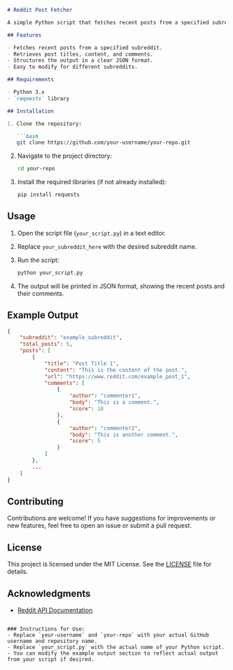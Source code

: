 ```markdown
# Reddit Post Fetcher

A simple Python script that fetches recent posts from a specified subreddit within the last 24 hours, including post titles, content, and comments. This project utilizes the Reddit API to retrieve data in JSON format.

## Features

- Fetches recent posts from a specified subreddit.
- Retrieves post titles, content, and comments.
- Structures the output in a clear JSON format.
- Easy to modify for different subreddits.

## Requirements

- Python 3.x
- `requests` library

## Installation

1. Clone the repository:

   ```bash
   git clone https://github.com/your-username/your-repo.git
   ```

2. Navigate to the project directory:

   ```bash
   cd your-repo
   ```

3. Install the required libraries (if not already installed):

   ```bash
   pip install requests
   ```

## Usage

1. Open the script file (`your_script.py`) in a text editor.
2. Replace `your_subreddit_here` with the desired subreddit name.
3. Run the script:

   ```bash
   python your_script.py
   ```

4. The output will be printed in JSON format, showing the recent posts and their comments.

## Example Output

```json
{
    "subreddit": "example_subreddit",
    "total_posts": 5,
    "posts": [
        {
            "title": "Post Title 1",
            "content": "This is the content of the post.",
            "url": "https://www.reddit.com/example_post_1",
            "comments": [
                {
                    "author": "commenter1",
                    "body": "This is a comment.",
                    "score": 10
                },
                {
                    "author": "commenter2",
                    "body": "This is another comment.",
                    "score": 5
                }
            ]
        },
        ...
    ]
}
```

## Contributing

Contributions are welcome! If you have suggestions for improvements or new features, feel free to open an issue or submit a pull request.

## License

This project is licensed under the MIT License. See the [LICENSE](LICENSE) file for details.

## Acknowledgments

- [Reddit API Documentation](https://www.reddit.com/dev/api)
```

### Instructions for Use:
- Replace `your-username` and `your-repo` with your actual GitHub username and repository name.
- Replace `your_script.py` with the actual name of your Python script.
- You can modify the example output section to reflect actual output from your script if desired.


